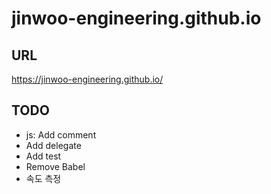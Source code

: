 # jinwoo-engineering.github.io

## URL
https://jinwoo-engineering.github.io/


## TODO
- js: Add comment
- Add delegate
- Add test
- Remove Babel
- 속도 측정